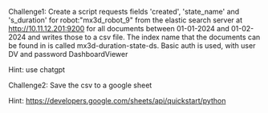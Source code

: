 Challenge1: 
Create a script requests fields 'created', 'state_name' and 's_duration' for robot:"mx3d_robot_9" from the elastic search server at http://10.11.12.201:9200 for all documents between 01-01-2024 and 01-02-2024 and writes those to a csv file. The index name that the documents can be found in is called mx3d-duration-state-ds. Basic auth is used, with user DV and password DashboardViewer

Hint: use chatgpt


Challenge2:
Save the csv to a google sheet

Hint: https://developers.google.com/sheets/api/quickstart/python